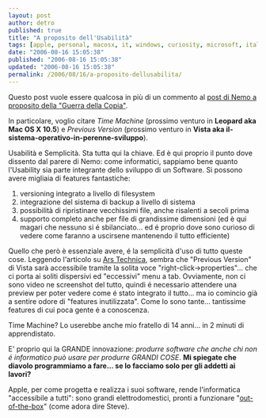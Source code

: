 ```yaml
---
layout: post
author: detro
published: true
title: "A proposito dell'Usabilità"
tags: [apple, personal, macosx, it, windows, curiosity, microsoft, italian]
date: "2006-08-16 15:05:38"
published: "2006-08-16 15:05:38"
updated: "2006-08-16 15:05:38"
permalink: /2006/08/16/a-proposito-dellusabilita/
---
```


Questo post vuole essere qualcosa in più di un commento al <a href="http://blog.neminis.org/sistemi-operativi-la-guerra-della-copia.xhtml">post di Nemo a proposito della "Guerra della Copia"</a>.

In particolare, voglio citare <em>Time Machine</em> (prossimo venturo in <strong>Leopard aka Mac OS X 10.5</strong>) e <em>Previous Version</em> (prossimo venturo in <strong>Vista aka il-sistema-operativo-in-perenne-sviluppo</strong>).

Usabilità e Semplicità.
Sta tutta qui la chiave.
Ed è qui proprio il punto dove dissento dal parere di Nemo: come informatici, sappiamo bene quanto l'Usability sia parte integrante dello sviluppo di un Software.
Si possono avere migliaia di features fantastiche:
<ol>
	<li>versioning integrato a livello di filesystem</li>
	<li>integrazione del sistema di backup a livello di sistema</li>
	<li>possibilità di ripristinare vecchissimi file, anche risalenti a secoli prima</li>
	<li>supporto completo anche per file di grandissime dimensioni (ed è qui magari che nessuno si é sbilanciato... ed é proprio dove sono curioso di vedere come faranno a uscirsene mantenendo il tutto efficiente)</li>
</ol>

Quello che però è essenziale avere, é la semplicità d'uso di tutto queste cose.
Leggendo l'articolo su <a href="http://arstechnica.com/news.ars/post/20060730-7383.html">Ars Technica</a>, sembra che "Previous Version" di Vista sarà accessibile tramite la solita voce "right-click->properties"... che ci porta ai soliti dispersivi ed "eccessivi" menu a tab.
Ovviamente, non ci sono video ne screenshot del tutto, quindi é necessario attendere una preview per poter vedere come é stato integrato il tutto... ma io comincio già a sentire odore di "features inutilizzata". Come lo sono tante... tantissime features di cui poca gente é a conoscenza.

Time Machine?
Lo userebbe anche mio fratello di 14 anni... in 2 minuti di apprendistato.

E' proprio qui la GRANDE innovazione: <em>produrre software che anche chi non é informatico può usare per produrre GRANDI COSE</em>.
<strong>Mi spiegate che diavolo programmiamo a fare... se lo facciamo solo per gli addetti ai lavori?</strong>

Apple, per come progetta e realizza i suoi software, rende l'informatica "accessibile a tutti": sono grandi elettrodomestici, pronti a funzionare "<a href="http://www.apple.com/getamac/">out-of-the-box</a>" (come adora dire Steve).

